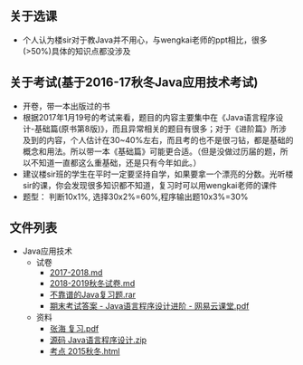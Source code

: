 ## 关于选课
- 个人认为楼sir对于教Java并不用心，与wengkai老师的ppt相比，很多(>50%)具体的知识点都没涉及

## 关于考试(基于2016-17秋冬Java应用技术考试)
- 开卷，带一本出版过的书
 - 根据2017年1月19号的考试来看，题目的内容主要集中在《Java语言程序设计-基础篇(原书第8版)》，而且异常相关的题目有很多；对于《进阶篇》所涉及到的内容，个人估计在30~40%左右，而且考的也不是很刁钻，都是基础的概念和用法。所以带一本《基础篇》可能更合适。（但是没做过历届的题，所以不知道一直都这么重基础，还是只有今年如此。）
- 建议楼sir班的学生在平时一定要坚持自学，如果要拿一个漂亮的分数。光听楼sir的课，你会发现很多知识都不知道，复习时可以用wengkai老师的课件
- 题型： 判断10x1%, 选择30x2%=60%,程序输出题10x3%=30%



## 文件列表

- Java应用技术
    - 试卷
        - [2017-2018.md](https://github.com/QSCTech/zju-icicles/blob/master/Java%E5%BA%94%E7%94%A8%E6%8A%80%E6%9C%AF/%E8%AF%95%E5%8D%B7/2017-2018.md)
        - [2018-2019秋冬试卷.md](https://github.com/QSCTech/zju-icicles/blob/master/Java%E5%BA%94%E7%94%A8%E6%8A%80%E6%9C%AF/%E8%AF%95%E5%8D%B7/2018-2019%E7%A7%8B%E5%86%AC%E8%AF%95%E5%8D%B7.md)
        - [不靠谱的Java复习题.rar](https://github.com/QSCTech/zju-icicles/raw/master/Java%E5%BA%94%E7%94%A8%E6%8A%80%E6%9C%AF/%E8%AF%95%E5%8D%B7/%E4%B8%8D%E9%9D%A0%E8%B0%B1%E7%9A%84Java%E5%A4%8D%E4%B9%A0%E9%A2%98.rar)
        - [期末考试答案 - Java语言程序设计进阶 - 网易云课堂.pdf](https://github.com/QSCTech/zju-icicles/raw/master/Java%E5%BA%94%E7%94%A8%E6%8A%80%E6%9C%AF/%E8%AF%95%E5%8D%B7/%E6%9C%9F%E6%9C%AB%E8%80%83%E8%AF%95%E7%AD%94%E6%A1%88%20-%20Java%E8%AF%AD%E8%A8%80%E7%A8%8B%E5%BA%8F%E8%AE%BE%E8%AE%A1%E8%BF%9B%E9%98%B6%20-%20%E7%BD%91%E6%98%93%E4%BA%91%E8%AF%BE%E5%A0%82.pdf)
    - 资料
        - [张海 复习.pdf](https://github.com/QSCTech/zju-icicles/raw/master/Java%E5%BA%94%E7%94%A8%E6%8A%80%E6%9C%AF/%E8%B5%84%E6%96%99/%E5%BC%A0%E6%B5%B7%20%E5%A4%8D%E4%B9%A0.pdf)
        - [源码 Java语言程序设计.zip](https://github.com/QSCTech/zju-icicles/raw/master/Java%E5%BA%94%E7%94%A8%E6%8A%80%E6%9C%AF/%E8%B5%84%E6%96%99/%E6%BA%90%E7%A0%81%20Java%E8%AF%AD%E8%A8%80%E7%A8%8B%E5%BA%8F%E8%AE%BE%E8%AE%A1.zip)
        - [考点 2015秋冬.html](https://github.com/QSCTech/zju-icicles/raw/master/Java%E5%BA%94%E7%94%A8%E6%8A%80%E6%9C%AF/%E8%B5%84%E6%96%99/%E8%80%83%E7%82%B9%202015%E7%A7%8B%E5%86%AC.html)
